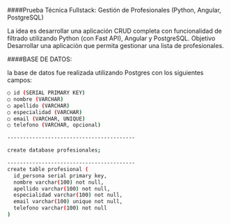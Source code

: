 ####Prueba Técnica Fullstack: Gestión de Profesionales
(Python, Angular, PostgreSQL)

La idea es desarrollar una aplicación CRUD completa con funcionalidad de filtrado utilizando
Python (con Fast API), Angular y PostgreSQL.
Objetivo
Desarrollar una aplicación que permita gestionar una lista de profesionales.


####BASE DE DATOS: 

la base de datos fue realizada utilizando Postgres con los siguientes campos:
```bash
○ id (SERIAL PRIMARY KEY)
○ nombre (VARCHAR)
○ apellido (VARCHAR)
○ especialidad (VARCHAR)
○ email (VARCHAR, UNIQUE)
○ telefono (VARCHAR, opcional)

-----------------------------------------

create database profesionales;

-----------------------------------------
create table profesional (
  id_persona serial primary key,
  nombre varchar(100) not null,
  apellido varchar(100) not null,
  especialidad varchar(100) not null,
  email varchar(100) unique not null,
  telefono varchar(100) not null
)
```

